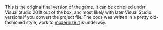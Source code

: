This is the original final version of the game. It can be compiled under Visual Studio 2010 out of the box, and most likely with later Visual Studio versions if you convert the project file. The code was written in a pretty old-fashioned style, work to [modernize it](https://github.com/var-const/azureland/tree/modernize) is underway.
